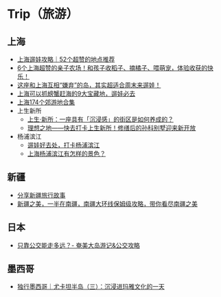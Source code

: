# Trip（旅游）

## 上海
* [上海遛娃攻略｜52个超赞的地点推荐](https://zhuanlan.zhihu.com/p/545642261)
* [6个上海超赞的亲子农场！和孩子收稻子、摘橘子、喂萌宠，体验收获的快乐！](https://zhuanlan.zhihu.com/p/291165888)
* [这座和上海互相“嫌弃”的岛，其实超适合周末来遛娃！](https://zhuanlan.zhihu.com/p/417159249)
* [上海可以抓螃蟹赶海的9大宝藏地，遛娃必去](https://zhuanlan.zhihu.com/p/542302884)
* [上海174个郊游地合集](https://zhuanlan.zhihu.com/p/522085658)
* 上生新所
  * [上生·新所：一座具有「沉浸感」的街区是如何养成的？](https://zhuanlan.zhihu.com/p/467467318)
  * [理想之地——快去打卡上生新所！修缮后的孙科别墅迎来新开放](https://zhuanlan.zhihu.com/p/296622630)
* 杨浦滨江
  * [遛娃好去处，打卡杨浦滨江](https://zhuanlan.zhihu.com/p/144087763)
  * [上海杨浦滨江有怎样的景色？](https://www.zhihu.com/question/524337288/answer/2696596692)

## 新疆
* [分享新疆旅行故事](https://www.zhihu.com/people/xin-jiang-ding-zhi-lu-xing)
* [新疆之美，一半在南疆，南疆大环线保姆级攻略，带你看尽南疆之美](https://www.bilibili.com/video/BV1K8411Q7LT/)

## 日本
* [只靠公交能走多远？- 奄美大岛游记&公交攻略](https://www.chiphell.com/thread-2566378-1-1.html)

## 墨西哥
* [独行墨西哥｜尤卡坦半岛（三）：沉浸进玛雅文化的一天](https://www.chiphell.com/thread-2676677-1-1.html)
